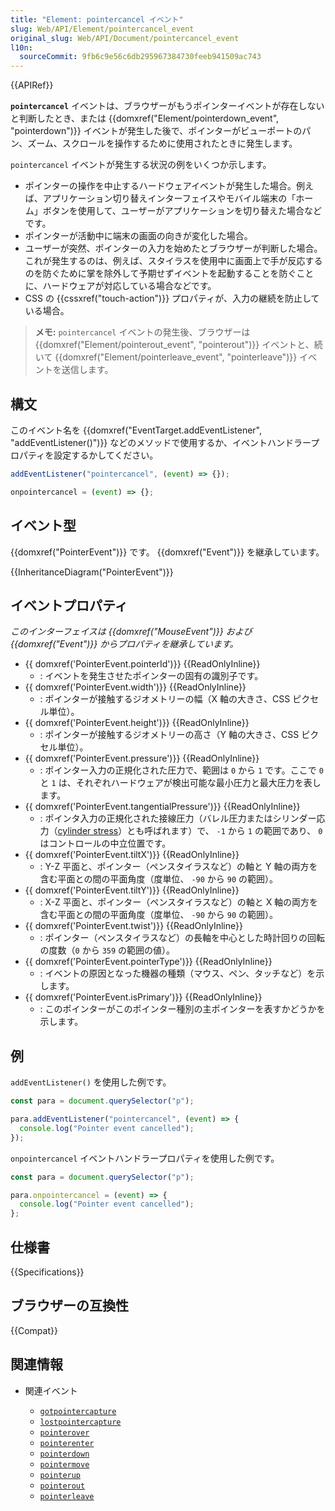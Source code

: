 ```yaml
---
title: "Element: pointercancel イベント"
slug: Web/API/Element/pointercancel_event
original_slug: Web/API/Document/pointercancel_event
l10n:
  sourceCommit: 9fb6c9e56c6db295967384730feeb941509ac743
---
```


{{APIRef}}

**`pointercancel`** イベントは、ブラウザーがもうポインターイベントが存在しないと判断したとき、または {{domxref("Element/pointerdown_event", "pointerdown")}} イベントが発生した後で、ポインターがビューポートのパン、ズーム、スクロールを操作するために使用されたときに発生します。

`pointercancel` イベントが発生する状況の例をいくつか示します。

- ポインターの操作を中止するハードウェアイベントが発生した場合。例えば、アプリケーション切り替えインターフェイスやモバイル端末の「ホーム」ボタンを使用して、ユーザーがアプリケーションを切り替えた場合などです。
- ポインターが活動中に端末の画面の向きが変化した場合。
- ユーザーが突然、ポインターの入力を始めたとブラウザーが判断した場合。これが発生するのは、例えば、スタイラスを使用中に画面上で手が反応するのを防ぐために掌を除外して予期せずイベントを起動することを防ぐことに、ハードウェアが対応している場合などです。
- CSS の {{cssxref("touch-action")}} プロパティが、入力の継続を防止している場合。

> **メモ:** `pointercancel` イベントの発生後、ブラウザーは {{domxref("Element/pointerout_event", "pointerout")}} イベントと、続いて {{domxref("Element/pointerleave_event", "pointerleave")}} イベントを送信します。

## 構文

このイベント名を {{domxref("EventTarget.addEventListener", "addEventListener()")}} などのメソッドで使用するか、イベントハンドラープロパティを設定するかしてください。

```js
addEventListener("pointercancel", (event) => {});

onpointercancel = (event) => {};
```

## イベント型

{{domxref("PointerEvent")}} です。 {{domxref("Event")}} を継承しています。

{{InheritanceDiagram("PointerEvent")}}

## イベントプロパティ

_このインターフェイスは {{domxref("MouseEvent")}} および {{domxref("Event")}} からプロパティを継承しています。_

- {{ domxref('PointerEvent.pointerId')}} {{ReadOnlyInline}}
  - : イベントを発生させたポインターの固有の識別子です。
- {{ domxref('PointerEvent.width')}} {{ReadOnlyInline}}
  - : ポインターが接触するジオメトリーの幅（X 軸の大きさ、CSS ピクセル単位）。
- {{ domxref('PointerEvent.height')}} {{ReadOnlyInline}}
  - : ポインターが接触するジオメトリーの高さ（Y 軸の大きさ、CSS ピクセル単位）。
- {{ domxref('PointerEvent.pressure')}} {{ReadOnlyInline}}
  - : ポインター入力の正規化された圧力で、範囲は `0` から `1` です。ここで `0` と `1` は、それぞれハードウェアが検出可能な最小圧力と最大圧力を表します。
- {{ domxref('PointerEvent.tangentialPressure')}} {{ReadOnlyInline}}
  - : ポインタ入力の正規化された接線圧力（バレル圧力またはシリンダー応力（[cylinder stress](https://en.wikipedia.org/wiki/Cylinder_stress)）とも呼ばれます）で、 `-1` から `1` の範囲であり、 `0` はコントロールの中立位置です。
- {{ domxref('PointerEvent.tiltX')}} {{ReadOnlyInline}}
  - : Y-Z 平面と、ポインター（ペンスタイラスなど）の軸と Y 軸の両方を含む平面との間の平面角度（度単位、 `-90` から `90` の範囲）。
- {{ domxref('PointerEvent.tiltY')}} {{ReadOnlyInline}}
  - : X-Z 平面と、ポインター（ペンスタイラスなど）の軸と X 軸の両方を含む平面との間の平面角度（度単位、 `-90` から `90` の範囲）。
- {{ domxref('PointerEvent.twist')}} {{ReadOnlyInline}}
  - : ポインター（ペンスタイラスなど）の長軸を中心とした時計回りの回転の度数（`0` から `359` の範囲の値）。
- {{ domxref('PointerEvent.pointerType')}} {{ReadOnlyInline}}
  - : イベントの原因となった機器の種類（マウス、ペン、タッチなど）を示します。
- {{ domxref('PointerEvent.isPrimary')}} {{ReadOnlyInline}}
  - : このポインターがこのポインター種別の主ポインターを表すかどうかを示します。

## 例

`addEventListener()` を使用した例です。

```js
const para = document.querySelector("p");

para.addEventListener("pointercancel", (event) => {
  console.log("Pointer event cancelled");
});
```

`onpointercancel` イベントハンドラープロパティを使用した例です。

```js
const para = document.querySelector("p");

para.onpointercancel = (event) => {
  console.log("Pointer event cancelled");
};
```

## 仕様書

{{Specifications}}

## ブラウザーの互換性

{{Compat}}

## 関連情報

- 関連イベント

  - [`gotpointercapture`](/ja/docs/Web/API/Element/gotpointercapture_event)
  - [`lostpointercapture`](/ja/docs/Web/API/Element/lostpointercapture_event)
  - [`pointerover`](/ja/docs/Web/API/Element/pointerover_event)
  - [`pointerenter`](/ja/docs/Web/API/Element/pointerenter_event)
  - [`pointerdown`](/ja/docs/Web/API/Element/pointerdown_event)
  - [`pointermove`](/ja/docs/Web/API/Element/pointermove_event)
  - [`pointerup`](/ja/docs/Web/API/Element/pointerup_event)
  - [`pointerout`](/ja/docs/Web/API/Element/pointerout_event)
  - [`pointerleave`](/ja/docs/Web/API/Element/pointerleave_event)
